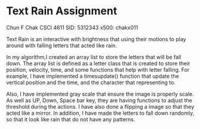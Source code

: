 # Text Rain Assignment

Chun F Chak
CSCI 4611
SID: 5312343
x500: chakx011

Text Rain is an interactive with brightness that using their motions to play around with falling letters that acted like rain.

In my algorithm,I created an array list to store the letters that will be fall down. The array list is defined as a letter class that is created to store their position, velocity, time, and some functions that help with letter falling. For example, I have implemented a timesupdate() function that update the vertical position and the time, and the character that representing to.

Also, I have implemented gray scale that ensure the image is properly scale. As well as UP, Down, Space bar key, they are having functions to adjust the threshold during the actions. I have also done a flipping a image so that they acted like a mirror. In addition, I have made the letters to fall down randomly, so that it look like rain that do not have any patterns.
